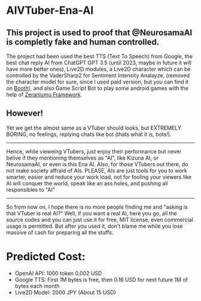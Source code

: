 # AIVTuber-Ena-AI
## This project is used to proof that @NeurosamaAI is completly fake and human controlled.
The project had been used the best TTS (Text To Speech) from Google, the best chat reply AI from ChatGPT GPT 3.5
(until 2023, maybe in future it will have more better ones), Live2D modules, a Live2D character which can be controlled by the VaderSharp2 for Sentiment Intensity Analayze, (removed the character model for sure, since I used paid version, but you can find it on [Booth](https://booth.pm/en/items/3709241)), and also Game Script Bot to play some android games with the help of [Zeraniumu Framework](https://github.com/PoH98/Zeraniumu-Framework).

## However!
Yet we get the almost same as a VTuber should looks, but EXTREMELY BORING, no feelings, replying chats like bot (thats what it is, bots!).

---
Hence, while vieweing VTubers, just enjoy their performance but never belive if they mentioning themselves as "AI", like Kizuna AI, or NeurosamaAI, or even is this Ena AI. Also, for those VTubers out there, do not make society affraid of AIs. PLEASE, AIs are just tools for you to work smarter, easier and reduce your work load, not for fooling your viewers like AI will conquer the world, speak like an ass holes, and pushing all responsibles to "AI"

---
So from now on, I hope there is no more people finding me and "asking is that VTuber is real AI?" Well, if you want a real AI, here you go, all the source codes and you can just use it for free, MIT license, even commercial usage is permitted. But after you used it, don't blame me while you lose massive of cash for preparing all the stuffs.

# Predicted Cost:
* OpenAI API: 1000 token 0.002 USD
* Google TTS: First 1M bytes is free, then 0.16 USD for next future 1M of bytes each month
* Live2D Model: 2000 JPY (About 15 USD)
